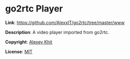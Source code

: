 # go2rtc Player

**Link**: https://github.com/AlexxIT/go2rtc/tree/master/www

**Description**: A video player imported from go2rtc.

**Copyright**: [Alexey Khit](https://github.com/AlexxIT)

**License**: [MIT](https://github.com/AlexxIT/go2rtc/blob/master/LICENSE)
